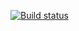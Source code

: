 [![Build status](https://ci.appveyor.com/api/projects/status/iyw3hisyhsbw0t2i?svg=true)](https://ci.appveyor.com/project/tarapiygin/ahj-dom-3)